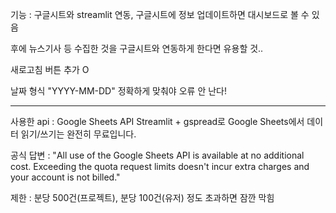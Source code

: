 기능 : 구글시트와 streamlit  연동,
구글시트에 정보 업데이트하면 대시보드로 볼 수 있음

후에 뉴스기사 등 수집한 것을 구글시트와 연동하게 한다면
유용할 것..

새로고침 버튼 추가 O

날짜 형식 "YYYY-MM-DD" 정확하게 맞춰야 오류 안 난다!

-----------------
사용한 api : Google Sheets API
Streamlit + gspread로 Google Sheets에서 데이터 읽기/쓰기는 완전히 무료입니다.

공식 답변 :
"All use of the Google Sheets API is available at no additional cost. Exceeding the quota request limits doesn't incur extra charges and your account is not billed."

제한 :
분당 500건(프로젝트), 분당 100건(유저) 정도 초과하면 잠깐 막힘
